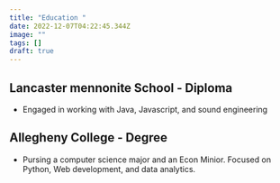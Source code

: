```yaml
---
title: "Education "
date: 2022-12-07T04:22:45.344Z
image: ""
tags: []
draft: true
---
```


## Lancaster mennonite School - Diploma 
  - Engaged in working with Java, Javascript, and sound engineering

## Allegheny College - Degree
  - Pursing a computer science major and an Econ Minior. Focused on Python, Web development, and data analytics. 